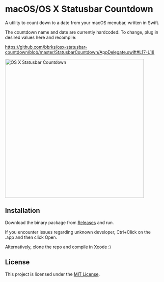 # macOS/OS X Statusbar Countdown

A utility to count down to a date from your macOS menubar, written in Swift.

The countdown name and date are currently hardcoded. To change, plug in desired values here and recompile:

https://github.com/bbrks/osx-statusbar-countdown/blob/master/StatusbarCountdown/AppDelegate.swift#L17-L18

<img src="http://i.imgur.com/PDQb7VR.png" width="452" alt="OS X Statusbar Countdown" />

## Installation
Download the binary package from [Releases](https://github.com/bbrks/osx-statusbar-countdown/releases) and run.

If you encounter issues regarding unknown developer, Ctrl+Click on the .app and then click Open.

Alternatively, clone the repo and compile in Xcode :)

## License
This project is licensed under the [MIT License](LICENSE).
